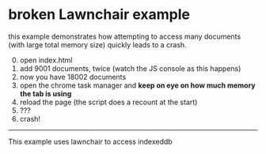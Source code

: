 broken Lawnchair example
==========

this example demonstrates how attempting to access many documents (with large total memory size) quickly leads to a crash.

0. open index.html
1. add 9001 documents, twice (watch the JS console as this happens)
2. now you have 18002 documents
3. open the chrome task manager and **keep on eye on how much memory the tab is using**
4. reload the page (the script does a recount at the start)
5. ???
6. crash!

-----

This example uses lawnchair to access indexeddb
